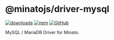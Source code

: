 # @minatojs/driver-mysql

[![downloads](https://img.shields.io/npm/dm/@minatojs/driver-mysql?style=flat-square)](https://www.npmjs.com/package/@minatojs/driver-mysql)
[![npm](https://img.shields.io/npm/v/@minatojs/driver-mysql?style=flat-square)](https://www.npmjs.com/package/@minatojs/driver-mysql)
[![GitHub](https://img.shields.io/github/license/shigma/minato?style=flat-square)](https://github.com/shigma/minato/blob/master/LICENSE)

MySQL / MariaDB Driver for Minato.
